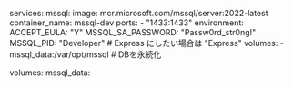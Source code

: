 services:
  mssql:
    image: mcr.microsoft.com/mssql/server:2022-latest
    container_name: mssql-dev
    ports:
      - "1433:1433"
    environment:
      ACCEPT_EULA: "Y"
      MSSQL_SA_PASSWORD: "Passw0rd_str0ng!"
      MSSQL_PID: "Developer"   # Express にしたい場合は "Express"
    volumes:
      - mssql_data:/var/opt/mssql  # DBを永続化

volumes:
  mssql_data:
